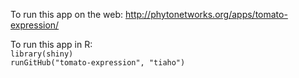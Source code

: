 To run this app on the web: http://phytonetworks.org/apps/tomato-expression/

To run this app in R:  
`library(shiny)`  
`runGitHub("tomato-expression", "tiaho")`